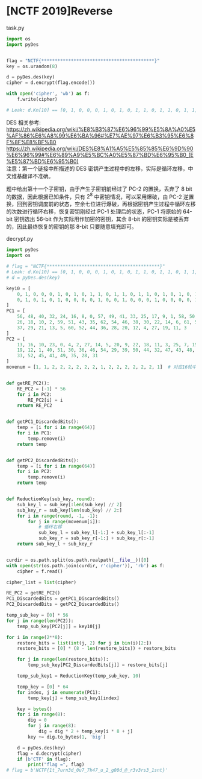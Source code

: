 # [NCTF 2019]Reverse

task.py

```py
import os
import pyDes


flag = "NCTF{******************************************}"
key = os.urandom(8)

d = pyDes.des(key)
cipher = d.encrypt(flag.encode())

with open('cipher', 'wb') as f:
    f.write(cipher)

# Leak: d.Kn[10] == [0, 1, 0, 0, 0, 1, 0, 1, 0, 1, 1, 0, 1, 1, 0, 1, 1, 0, 1, 0, 1, 0, 1, 0, 1, 0, 1, 0, 1, 0, 1, 0, 0, 0, 0, 1, 0, 0, 1, 0, 0, 0, 1, 0, 0, 0, 0, 1]
```

DES 相关参考:  
<https://zh.wikipedia.org/wiki/%E8%B3%87%E6%96%99%E5%8A%A0%E5%AF%86%E6%A8%99%E6%BA%96#%E7%AE%97%E6%B3%95%E6%8F%8F%E8%BF%B0>  
<https://zh.wikipedia.org/wiki/DES%E8%A1%A5%E5%85%85%E6%9D%90%E6%96%99#%E6%89%A9%E5%BC%A0%E5%87%BD%E6%95%B0_(E%E5%87%BD%E6%95%B0)>  
注意：第一个链接中所描述的 DES 密钥产生过程中的左移，实际是循环左移，中文维基翻译不准确。

题中给出第十一个子密钥，由于产生子密钥前经过了 PC-2 的置换，丢弃了 8 bit 的数据，因此根据已知条件，只有 $2^8$ 中密钥情况，可以采用爆破，由 PC-2 逆置换，回到密钥调度前的状态，空余七位进行爆破，再根据密钥产生过程中循环左移的次数进行循环右移，恢复密钥刚经过 PC-1 处理后的状态，PC-1 将原始的 64-bit 密钥选出 56-bit 作为实际用作加密的密钥，其余 8-bit 的密钥实际是被丢弃的，因此最终恢复的密钥的那 8-bit 只要随意填充即可。

decrypt.py

```py
import pyDes
import os

# flag = "NCTF{******************************************}"
# Leak: d.Kn[10] == [0, 1, 0, 0, 0, 1, 0, 1, 0, 1, 1, 0, 1, 1, 0, 1, 1, 0, 1, 0, 1, 0, 1, 0, 1, 0, 1, 0, 1, 0, 1, 0, 0, 0, 0, 1, 0, 0, 1, 0, 0, 0, 1, 0, 0, 0, 0, 1]
# d = pyDes.des(key)

key10 = [
    0, 1, 0, 0, 0, 1, 0, 1, 0, 1, 1, 0, 1, 1, 0, 1, 1, 0, 1, 0, 1, 0, 1, 0, 1,
    0, 1, 0, 1, 0, 1, 0, 0, 0, 0, 1, 0, 0, 1, 0, 0, 0, 1, 0, 0, 0, 0, 1
]
PC1 = [
    56, 48, 40, 32, 24, 16, 8, 0, 57, 49, 41, 33, 25, 17, 9, 1, 58, 50, 42, 34,
    26, 18, 10, 2, 59, 51, 43, 35, 62, 54, 46, 38, 30, 22, 14, 6, 61, 53, 45,
    37, 29, 21, 13, 5, 60, 52, 44, 36, 28, 20, 12, 4, 27, 19, 11, 3
]
PC2 = [
    13, 16, 10, 23, 0, 4, 2, 27, 14, 5, 20, 9, 22, 18, 11, 3, 25, 7, 15, 6, 26,
    19, 12, 1, 40, 51, 30, 36, 46, 54, 29, 39, 50, 44, 32, 47, 43, 48, 38, 55,
    33, 52, 45, 41, 49, 35, 28, 31
]
movenum = [1, 1, 2, 2, 2, 2, 2, 2, 1, 2, 2, 2, 2, 2, 2, 1]  # 对应16轮中每一轮的循环左移位数


def getRE_PC2():
    RE_PC2 = [-1] * 56
    for i in PC2:
        RE_PC2[i] = i
    return RE_PC2


def getPC1_DiscardedBits():
    temp = [i for i in range(64)]
    for i in PC1:
        temp.remove(i)
    return temp


def getPC2_DiscardedBits():
    temp = [i for i in range(64)]
    for i in PC2:
        temp.remove(i)
    return temp


def ReductionKey(sub_key, round):
    sub_key_l = sub_key[:len(sub_key) // 2]
    sub_key_r = sub_key[len(sub_key) // 2:]
    for i in range(round, -1, -1):
        for j in range(movenum[i]):
            # 循环右移
            sub_key_l = sub_key_l[-1:] + sub_key_l[:-1]
            sub_key_r = sub_key_r[-1:] + sub_key_r[:-1]
    return sub_key_l + sub_key_r


curdir = os.path.split(os.path.realpath(__file__))[0]
with open(str(os.path.join(curdir, r'cipher')), 'rb') as f:
    cipher = f.read()

cipher_list = list(cipher)

RE_PC2 = getRE_PC2()
PC1_DiscardedBits = getPC1_DiscardedBits()
PC2_DiscardedBits = getPC2_DiscardedBits()

temp_sub_key = [0] * 56
for j in range(len(PC2)):
    temp_sub_key[PC2[j]] = key10[j]

for i in range(2**8):
    restore_bits = list(int(j, 2) for j in bin(i)[2:])
    restore_bits = [0] * (8 - len(restore_bits)) + restore_bits

    for j in range(len(restore_bits)):
        temp_sub_key[PC2_DiscardedBits[j]] = restore_bits[j]

    temp_sub_key1 = ReductionKey(temp_sub_key, 10)

    temp_key = [0] * 64
    for index, j in enumerate(PC1):
        temp_key[j] = temp_sub_key1[index]

    key = bytes()
    for i in range(8):
        dig = 0
        for j in range(8):
            dig = dig * 2 + temp_key[i * 8 + j]
        key += dig.to_bytes(1, 'big')

    d = pyDes.des(key)
    flag = d.decrypt(cipher)
    if (b'CTF' in flag):
        print("flag =", flag)
# flag = b'NCTF{1t_7urn3d_0u7_7h47_u_2_g00d_@_r3v3rs3_1snt}'
```
